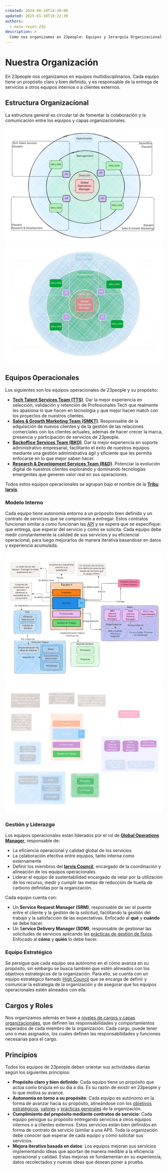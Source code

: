```yaml
---
created: 2024-08-10T14:30:00
updated: 2025-01-30T18:22:39
authors:
  - manu-reyes-23p
description: >
  Como nos organizamos en 23people: Equipos y Jerarquía Organizacional.
---
```


# Nuestra Organización

En 23people nos organizamos en equipos multidisciplinarios. Cada equipo tiene un propósito claro y bien definido, y es responsable de la entrega de servicios a otros equipos internos o a clientes externos.

## Estructura Organizacional

La estructura general es circular tal de fomentar la colaboración y la comunicación entre los equipos y capas organizacionales.

![Esquema de organización de equipos y capas](../_assets/images/teams-organization-light.svg#only-light)
![Esquema de organización de equipos y capas](../_assets/images/teams-organization-dark.svg#only-dark)

## Equipos Operacionales

Los siguientes son los equipos operacionales de 23people y su propósito:

- [**Tech Talent Services Team (TTS)**](teams/tech-talent-services). Dar la mejor experiencia en selección, validación y retención de Profesionales Tech que realmente les apasiona lo que hacen en tecnología y que mejor hacen match con los proyectos de nuestros clientes.
- [**Sales & Growth Marketing Team (SMKT)**](teams/sales-and-growth-marketing). Responsable de la adquisición de nuevos clientes y de la gestión de las relaciones comerciales con los clientes actuales, ademas de hacer crecer la marca, presencia y participación de servicios de 23people.
- [**Backoffice Services Team (BKO)**](teams/backoffice). Dar la mejor experiencia en soporte administrativo empresarial, facilitanto el éxito de nuestros equipos mediante una gestión administrativa ágil y eficiente que les permita enfocarse en lo que mejor saben hacer.
- [**Research & Development Services Team (R&D)**](teams/research-and-development). Potenciar la evolución digital de nuestros clientes explorando y dominando tecnologías emergentes que generen valor real en sus operaciones.

Todos estos equipos operacionales se agrupan bajo el nombre de la [**Tribu Iarvis**](tribes/iarvis-tribe/).

### Modelo Interno

Cada equipo tiene autonomía entorno a un próposito bien definido y un contrato de servicios que se compromete a entregar. Estos contratos funcionan similar a como funcionan las [API](https://aws.amazon.com/what-is/api/) y se espera que se especifique: que entrega, que esperar del servicio y como se solicita. Cada equipo debe medir constantemente la calidad de sus servicios y su eficiencial operacional, para luego mejorarlos de manera iterativa basandose en datos y experiencia acumulada.

![Esquema del modelo interno de un equipo](../_assets/images/team-model-light.svg#only-light)
![Esquema del modelo interno de un equipo](../_assets/images/team-model-dark.svg#only-dark)

### Gestión y Liderazgo

Los equipos operacionales están liderados por el rol de [**Global Operations Manager**](workforce/global-roles/global-operations-manager/), responsable de:

- La eficiencia operacional y calidad global de los servicios
- La colaboración efectiva entre equipos, tanto interna como externamente
- Definir los miembros del [**Iarvis Council**](councils/iarvis-council.md), encargado de la coordinación y alineación de los equipos operacionales
- Liderar el equipo de sustentabilidad encargado de velar por la utilización de los recurso, medir y cumplir las metas de reducción de huella de carbono definidas por la organización.

Cada equipo cuenta con:

- Un **Service Request Manager (SRM)**, responsable de ser el puente entre el cliente y la gestión de la solicitud, facilitando la gestión del trabajo y la satisfacción de las expectativas. Enfocado al **qué** y **cuándo** se debe hacer.
- Un S**ervice Delivery Manager (SDM)**, responsable de gestionar las solicitudes de servicios aplicando las [prácticas de gestión de flujos](../culture/practices/manage-work-not-people.md). Enfocado al **cómo** y **quién** lo debe hacer.

### Equipo Estratégico

Se persigue que cada equipo sea autónomo en el cómo avanza en su propósito, sin embargo se busca también que estén alineados con los objetivos estrategicos de la organización. Para ello, se cuenta con un equipo estratégico llamado [High Council](councils/high-council.md) que se encarga de definir y comunicar la estrategia de la organización y de asegurar que los equipos operacionales estén alineados con ella.

## Cargos y Roles

Nos organizamos además en base a [niveles de cargos y capas organizacionales](workforce/responsibility-levels.md), que definen las responsabilidades y comportamientos esperados de cada miembro de la organización. Cada cargo, puede tener uno o mas asignados, los cuales definen las responsabilidades y funciones necesarias para el cargo.

## Principios

Todos los equipos de 23people deben orientar sus actividades diarias según los siguientes principios:

- **Propósito claro y bien definido**: Cada equipo tiene un propósito que actúa como brújula en su día a día. Es su razón de existir en 23people y lo que motiva su avance.
- **Autonomía en torno a su propósito**: Cada equipo es autónomo en la forma de avanzar hacia su propósito, alineándose con los [objetivos estratégicos](../strategy/goals.md), [valores](../culture/values.md) y [prácticas generales](../culture/practices/) de la organización.
- **Cumplimiento del propósito mediante contratos de servicio**: Cada equipo persigue su propósito entregando servicios a otros equipos internos o a clientes externos. Estos servicios están bien definidos en forma de contrato de servicio (similar a una API). Toda la organización debe conocer qué esperar de cada equipo y cómo solicitar sus servicios.
- **Mejora iterativa basada en datos**: Los equipos mejoran sus servicios implementando ideas que aportan de manera medible a la eficiencia operacional y calidad. Estas mejoras se fundamentan en su experiencia, datos recolectados y nuevas ideas que desean poner a prueba.
